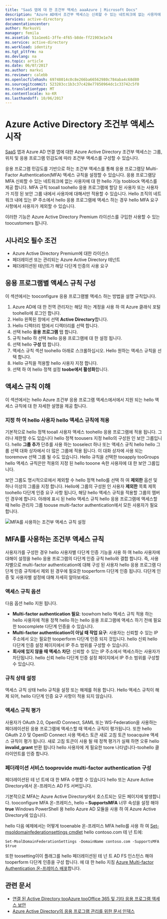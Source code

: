 ```yaml
---
title: "SaaS 앱에 대 한 조건부 액세스 aaaAzure | Microsoft Docs"
description: "Azure AD에서 조건부 액세스는 신뢰할 수 있는 네트워크에 없는 사용자에 대 한 있습니다 tooconfigure 응용 프로그램별 다단계 인증 액세스 규칙 및 hello 기능 tooblock 액세스를 허용 합니다. "
services: active-directory
documentationcenter: 
author: MarkusVi
manager: femila
ms.assetid: 51a1ee61-3ffe-4f65-b8de-ff21903e1e74
ms.service: active-directory
ms.workload: identity
ms.tgt_pltfrm: na
ms.devlang: na
ms.topic: article
ms.date: 06/07/2017
ms.author: markvi
ms.reviewer: calebb
ms.openlocfilehash: 69748014c0c8e266ba66562980c784aba4c68d80
ms.sourcegitcommit: 523283cc1b3c37c428e77850964dc1c33742c5f0
ms.translationtype: MT
ms.contentlocale: ko-KR
ms.lasthandoff: 10/06/2017
---
```

# <a name="getting-started-with-azure-active-directory-conditional-access"></a>Azure Active Directory 조건부 액세스 시작
[SaaS](https://azure.microsoft.com/overview/what-is-saas/) 앱과 Azure AD 연결 앱에 대한 Azure Active Directory 조건부 액세스는 그룹, 위치 및 응용 프로그램 민감도에 따라 조건부 액세스를 구성할 수 있습니다. 

응용 프로그램 민감도를 기반으로 하는 조건부 액세스를 통해 응용 프로그램당 Multi-Factor Authentication(MFA) 액세스 규칙을 설정할 수 있습니다. 응용 프로그램당 MFA 신뢰할 수 있는 네트워크에 없는 사용자에 대 한 hello 기능 tooblock 액세스를 제공 합니다. MFA 규칙 tooall toohello 응용 프로그램에 할당 된 사용자 또는 사용자가 지정 된 보안 그룹 내에서 사용자에 대해서만 적용할 수 있습니다.  Hello 조직의 네트워크 내에 있는 IP 주소에서 hello 응용 프로그램에 액세스 하는 경우 hello MFA 요구 사항에서 사용자가 제외할 수 있습니다.

이러한 기능은 Azure Active Directory Premium 라이선스를 구입한 사용할 수 있는 toocustomers 됩니다.

## <a name="scenario-prerequisites"></a>시나리오 필수 조건
* Azure Active Directory Premium에 대한 라이선스
* 페더레이션 또는 관리되는 Azure Active Directory 테넌트
* 페더레이션된 테넌트가 해당 다단계 인증의 사용 요구

## <a name="configure-per-application-access-rules"></a>응용 프로그램별 액세스 규칙 구성
이 섹션에서는 tooconfigure 응용 프로그램별 액세스 하는 방법을 설명 규칙입니다.

1. Azure AD에 대 한 전역 관리자는 해당 하는 계정을 사용 하 여 Azure 클래식 포털 toohello에 로그인 합니다.
2. Hello 왼쪽된 창에서 선택 **Active Directory**합니다.
3. Hello 디렉터리 탭에서 디렉터리를 선택 합니다.
4. 선택 hello **응용 프로그램** 탭 합니다.
5. 규칙 hello 하 선택 hello 응용 프로그램에 대 한 설정 됩니다.
6. 선택 hello **구성** 탭 합니다.
7. 액세스 규칙 섹션 toohello 아래로 스크롤하십시오. Hello 원하는 액세스 규칙을 선택 합니다.
8. Hello 규칙을 적용할 hello 사용자 지정 합니다.
9. 선택 하 여 hello 정책 설정 **toobe에서 활성화**합니다.

## <a name="understanding-access-rules"></a>액세스 규칙 이해
이 섹션에서는 hello Azure 조건부 응용 프로그램 액세스에서에서 지원 되는 hello 액세스 규칙에 대 한 자세한 설명을 제공 합니다.

### <a name="specifying-hello-users-hello-access-rules-apply-to"></a>지정 하 여 hello 사용자 hello 액세스 규칙에 적용
기본적으로 hello 정책 tooall 사용자 액세스 toohello 응용 프로그램에 적용 됩니다. 그러나 제한할 수도 있습니다 hello 정책 toousers 지정 hello의 구성원 인 보안 그룹입니다. hello **그룹 추가** 단추를 사용 하는 tooselect 하나 또는 액세스 규칙 hello hello 그룹 선택 대화 상자에서 더 많은 그룹에 적용 됩니다. 이 대화 상자에 사용 되는 tooremove 선택 그룹 될 수도 있습니다. Hello 규칙을 선택한 tooapply tooGroups hello 액세스 규칙은만 적용의 지정 된 hello tooone 속한 사용자에 대 한 보안 그룹입니다.

보안 그룹도 명시적으로에서 제외할 수 hello 정책 hello를 선택 하 여 **제외한** 옵션 및 하나 이상의 그룹을 지정 합니다. Hello에 그룹의 구성원 인 사용자 **제외한** 목록 제목 toohello 다단계 인증 요구 사항 됩니다, 해당 hello 액세스 규칙을 적용할 그룹의 멤버인 경우에 합니다.
아래에 표시 된 hello 액세스 규칙 hello 응용 프로그램에 액세스할 때 hello 관리자 그룹 toouse multi-factor authentication에서 모든 사용자가 필요 합니다.

![MFA를 사용하는 조건부 액세스 규칙 설정](./media/active-directory-conditional-access-azuread-connected-apps/conditionalaccess-saas-apps.png)

## <a name="conditional-access-rules-with-mfa"></a>MFA를 사용하는 조건부 액세스 규칙
사용자가를 구성한 경우 hello 사용자별 다단계 인증 기능을 사용 하 여 hello 사용자에 대해이 설정을 hello 응용 프로그램의 다단계 인증 규칙 hello와 결합 합니다. 즉, 사용자별으로 multi-factor authentication에 대해 구성 된 사용자 hello 응용 프로그램 다단계 인증 규칙에서 제외 된 경우에 필요한 tooperform 다단계 인증 됩니다. 다단계 인증 및 사용자별 설정에 대해 자세히 알아보세요.

### <a name="access-rule-options"></a>액세스 규칙 옵션
다음 옵션 hello 지원 됩니다.

* **Multi-factor authentication 필요**: toowhom hello 액세스 규칙 적용 하는 hello 사용자에 적용 정책 hello 하는 hello 응용 프로그램에 액세스 하기 전에 필요한 toocomplete 다단계 인증을 수 있습니다.
* **Multi-factor authentication이 아닐 때 작업 요구**: 사용자는 신뢰할 수 있는 IP 주소에서 오는 필요한 tooperform 다단계 인증 되지 것입니다. hello 신뢰 hello 다단계 인증 설정 페이지에서 IP 주소 범위를 구성할 수 있습니다.
* **회사에 있지 않을 때 액세스 차단**: 신뢰할 수 있는 IP 주소에서 액세스하는 사용자가 차단됩니다. hello 신뢰 hello 다단계 인증 설정 페이지에서 IP 주소 범위를 구성할 수 있습니다.

### <a name="setting-rule-status"></a>규칙 상태 설정
액세스 규칙 상태 hello 규칙을 설정 또는 해제를 허용 합니다. Hello 액세스 규칙이 해제 되어, hello 다단계 인증 요구 사항이 적용 되지 않습니다.

### <a name="access-rule-evaluation"></a>액세스 규칙 평가
사용자가 OAuth 2.0, OpenID Connect, SAML 또는 WS-Federation을 사용하는 페더레이션된 응용 프로그램에 액세스할 때 액세스 규칙이 평가됩니다. 또한 hello OAuth 2.0 및 OpenID Connect 사용 액세스 토큰 새로 고침 토큰 tooacquire 액세스 규칙이 평가 됩니다. 새로 고침 토큰이 사용 될 때 정책 평가가 실패 하면 오류 hello **invalid_grant** 반환 됩니다 hello 사용자에 게 필요한 toore 나타냅니다-toohello 클라이언트를 인증 합니다.

### <a name="configure-federation-services-tooprovide-multi-factor-authentication"></a>페더레이션 서비스 tooprovide multi-factor authentication 구성
페더레이션된 테 넌 트에 대 한 MFA 수행할 수 있습니다 hello 또는 Azure Active Directory에서 온-프레미스 AD FS 서버입니다.

기본적으로 MFA는 Azure Active Directory에서 호스트되는 모든 페이지에 발생합니다. tooconfigure MFA 온-프레미스, hello **– SupportsMFA** 너무 속성을 설정 해야**true** Windows PowerShell 용 hello Azure AD 모듈을 사용 하 여 Azure Active Directory에 있습니다.

hello 다음 예제에서는 어떻게 tooenable 온-프레미스 MFA hello를 사용 하 여 [Set-msoldomainfederationsettings cmdlet](https://msdn.microsoft.com/library/azure/dn194088.aspx) hello contoso.com 테 넌 트에:

    Set-MsolDomainFederationSettings -DomainName contoso.com -SupportsMFA $true

또한 toosetting이이 플래그를 hello 페더레이션된 테 넌 트 AD FS 인스턴스 해야 tooperform 다단계 인증을 구성 합니다. 에 대 한 hello 지침 [Azure Multi-factor Authentication 온-프레미스 배포](../multi-factor-authentication/multi-factor-authentication-get-started-server.md)합니다.

## <a name="related-articles"></a>관련 문서
* [연결 된 Active Directory tooAzure tooOffice 365 및 기타 응용 프로그램 액세스 보안](active-directory-conditional-access.md)
* [Azure Active Directory의 응용 프로그램 관리를 위한 문서 인덱스](active-directory-apps-index.md)

